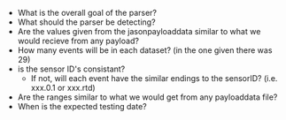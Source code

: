 
- What is the overall goal of the parser?
- What should the parser be detecting?
- Are the values given from the jasonpayloaddata similar to what we would recieve from any payload?
- How many events will be in each dataset? (in the one given there was 29)
- is the sensor ID's consistant?
  - If not, will each event have the similar endings to the sensorID? (i.e. xxx.0.1 or xxx.rtd)
- Are the ranges similar to what we would get from any payloaddata file?
- When is the expected testing date?
